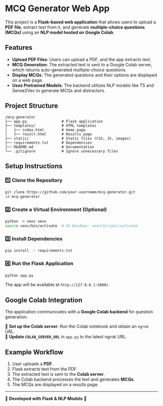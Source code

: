 # MCQ Generator Web App

This project is a **Flask-based web application** that allows users to upload a **PDF file**, extract text from it, and generate **multiple-choice questions (MCQs)** using an **NLP model hosted on Google Colab**.

## Features
- **Upload PDF Files**: Users can upload a PDF, and the app extracts text.
- **MCQ Generation**: The extracted text is sent to a Google Colab server, which returns auto-generated multiple-choice questions.
- **Display MCQs**: The generated questions and their options are displayed on a web page.
- **Uses Pretrained Models**: The backend utilizes NLP models like T5 and Sense2Vec to generate MCQs and distractors.

## Project Structure
```
/mcq-generator
├── app.py                # Flask application
├── templates/            # HTML templates
│   ├── index.html        # Home page
│   ├── result.html       # Results page
├── static/               # Static files (CSS, JS, images)
├── requirements.txt      # Dependencies
├── README.md             # Documentation
└── .gitignore            # Ignore unnecessary files
```

## Setup Instructions
### 1️⃣ Clone the Repository
```sh
git clone https://github.com/your-username/mcq-generator.git
cd mcq-generator
```

### 2️⃣ Create a Virtual Environment (Optional)
```sh
python -m venv venv
source venv/bin/activate  # On Windows: venv\Scripts\activate
```

### 3️⃣ Install Dependencies
```sh
pip install -r requirements.txt
```

### 4️⃣ Run the Flask Application
```sh
python app.py
```
The app will be available at `http://127.0.0.1:5000/`.

## Google Colab Integration
The application communicates with a **Google Colab backend** for question generation.

🔹 **Set up the Colab server**: Run the Colab notebook and obtain an `ngrok` URL.  
🔹 **Update `COLAB_SERVER_URL`** in `app.py` to the latest ngrok URL.

## Example Workflow
1. User uploads a **PDF**.
2. Flask extracts text from the PDF.
3. The extracted text is sent to the **Colab server**.
4. The Colab backend processes the text and generates **MCQs**.
5. The MCQs are displayed on a results page.


---
🚀 **Developed with Flask & NLP Models** 🚀